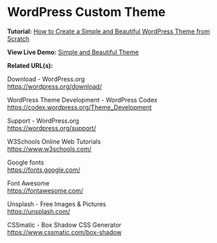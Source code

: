# WordPress Custom Theme

**Tutorial:** <a href="https://rodrigocorrea.me/how-to-create-a-simple-and-beautiful-wordpress-theme-from-scratch/">How to Create a Simple and Beautiful WordPress Theme from Scratch</a>

**View Live Demo:** <a href="http://simpleandbeautifultheme.rodrigocorrea.me/">Simple and Beautiful Theme</a>

**Related URL(s):**

Download - WordPress.org<br>
https://wordpress.org/download/

WordPress Theme Development - WordPress Codex<br>
https://codex.wordpress.org/Theme_Development

Support - WordPress.org<br>
https://wordpress.org/support/

W3Schools Online Web Tutorials<br>
https://www.w3schools.com/

Google fonts<br>
https://fonts.google.com/

Font Awesome<br>
https://fontawesome.com/

Unsplash - Free Images & Pictures<br>
https://unsplash.com/

CSSmatic - Box Shadow CSS Generator<br>
https://www.cssmatic.com/box-shadow
